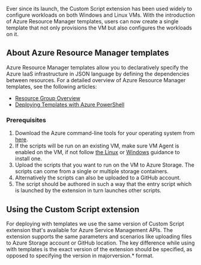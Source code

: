 Ever since its launch, the Custom Script extension has been used widely to configure workloads on both Windows and Linux VMs. With the introduction of Azure Resource Manager templates, users can now create a single template that not only provisions the VM but also configures the workloads on it.

## About Azure Resource Manager templates
Azure Resource Manager templates allow you to declaratively specify the Azure IaaS infrastructure in JSON language by defining the dependencies between resources. For a detailed overview of Azure Resource Manager templates, see the following articles:

* [Resource Group Overview](../articles/azure-resource-manager/resource-group-overview.md)
* [Deploying Templates with Azure PowerShell](../articles/virtual-machines/virtual-machines-windows-ps-manage.md?toc=%2fazure%2fvirtual-machines%2fwindows%2ftoc.json)

### Prerequisites
1. Download the Azure command-line tools for your operating system from [here](/downloads/).
2. If the scripts will be run on an existing VM, make sure VM Agent is enabled on the VM, if not follow [the Linux](../articles/virtual-machines/virtual-machines-linux-classic-manage-extensions.md?toc=%2fazure%2fvirtual-machines%2flinux%2fclassic%2ftoc.json) or [Windows](../articles/virtual-machines/virtual-machines-windows-classic-manage-extensions.md?toc=%2fazure%2fvirtual-machines%2fwindows%2fclassic%2ftoc.json) guidance to install one.
3. Upload the scripts that you want to run on the VM to Azure Storage. The scripts can come from a single or multiple storage containers.
4. Alternatively the scripts can also be uploaded to a GitHub account.
5. The script should be authored in such a way that the entry script which is launched by the extension in turn launches other scripts.

## Using the Custom Script extension
For deploying with templates we use the same version of Custom Script extension that's available for Azure Service Management APIs. The extension supports the same parameters and scenarios like uploading files to Azure Storage account or GitHub location. The key difference while using with templates is the exact version of the extension should be specified, as opposed to specifying the version in majorversion.* format.